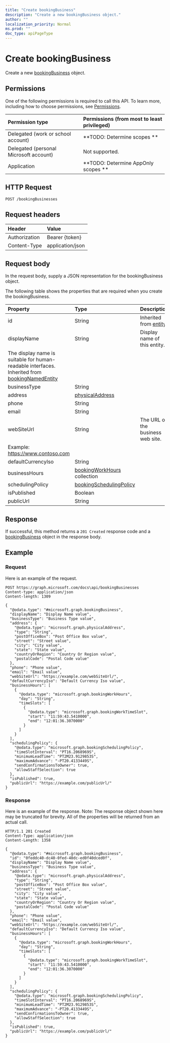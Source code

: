 ```yaml
---
title: "Create bookingBusiness"
description: "Create a new bookingBusiness object."
author: ""
localization_priority: Normal
ms.prod: ""
doc_type: apiPageType
---
```


# Create bookingBusiness

Create a new [bookingBusiness](../resources/bookingbusiness.md) object.

## Permissions
One of the following permissions is required to call this API. To learn more, including how to choose permissions, see [Permissions](/concepts/permissions-reference.md).

|Permission type|Permissions (from most to least privileged)|
|:---|:---|
|Delegated (work or school account)|**TODO: Determine scopes **|
|Delegated (personal Microsoft account)|Not supported.|
|Application|**TODO: Determine AppOnly scopes **|

## HTTP Request
<!-- {
  "blockType": "ignored"
}
-->
``` http
POST /bookingBusinesses
```

## Request headers
|Header|Value|
|:---|:---|
|Authorization|Bearer {token}|
|Content-Type|application/json|

## Request body
In the request body, supply a JSON representation for the bookingBusiness object.

The following table shows the properties that are required when you create the bookingBusiness.

|Property|Type|Description|
|:---|:---|:---|
|id|String| Inherited from [entity](../resources/entity.md)|
|displayName|String|Display name of this entity.
The display name is suitable for human-readable interfaces. Inherited from [bookingNamedEntity](../resources/bookingNamedEntity.md)|
|businessType|String||
|address|[physicalAddress](../resources/physicalAddress.md)||
|phone|String||
|email|String||
|webSiteUrl|String|The URL of the business web site.
Example: https://www.contoso.com|
|defaultCurrencyIso|String||
|businessHours|[bookingWorkHours](../resources/bookingWorkHours.md) collection||
|schedulingPolicy|[bookingSchedulingPolicy](../resources/bookingSchedulingPolicy.md)||
|isPublished|Boolean||
|publicUrl|String||



## Response
If successful, this method returns a `201 Created` response code and a [bookingBusiness](../resources/bookingbusiness.md) object in the response body.

## Example

### Request
Here is an example of the request.
<!-- {
  "blockType": "request",
  "name": "create_bookingbusiness_from_bookingbusinesses"
}
-->
``` http
POST https://graph.microsoft.com/docs\api/bookingBusinesses
Content-type: application/json
Content-length: 1309

{
  "@odata.type": "#microsoft.graph.bookingBusiness",
  "displayName": "Display Name value",
  "businessType": "Business Type value",
  "address": {
    "@odata.type": "microsoft.graph.physicalAddress",
    "type": "String",
    "postOfficeBox": "Post Office Box value",
    "street": "Street value",
    "city": "City value",
    "state": "State value",
    "countryOrRegion": "Country Or Region value",
    "postalCode": "Postal Code value"
  },
  "phone": "Phone value",
  "email": "Email value",
  "webSiteUrl": "https://example.com/webSiteUrl/",
  "defaultCurrencyIso": "Default Currency Iso value",
  "businessHours": [
    {
      "@odata.type": "microsoft.graph.bookingWorkHours",
      "day": "String",
      "timeSlots": [
        {
          "@odata.type": "microsoft.graph.bookingWorkTimeSlot",
          "start": "11:59:43.5410000",
          "end": "12:01:36.3070000"
        }
      ]
    }
  ],
  "schedulingPolicy": {
    "@odata.type": "microsoft.graph.bookingSchedulingPolicy",
    "timeSlotInterval": "PT16.2068969S",
    "minimumLeadTime": "PT2M23.9129853S",
    "maximumAdvance": "-PT20.4133449S",
    "sendConfirmationsToOwner": true,
    "allowStaffSelection": true
  },
  "isPublished": true,
  "publicUrl": "https://example.com/publicUrl/"
}
```

### Response
Here is an example of the response. Note: The response object shown here may be truncated for brevity. All of the properties will be returned from an actual call.
<!-- {
  "blockType": "response",
  "truncated": true,
  "@odata.type": "microsoft.graph.bookingbusiness"
}
-->
``` http
HTTP/1.1 201 Created
Content-Type: application/json
Content-Length: 1358

{
  "@odata.type": "#microsoft.graph.bookingBusiness",
  "id": "0feddc40-dc40-0fed-40dc-ed0f40dced0f",
  "displayName": "Display Name value",
  "businessType": "Business Type value",
  "address": {
    "@odata.type": "microsoft.graph.physicalAddress",
    "type": "String",
    "postOfficeBox": "Post Office Box value",
    "street": "Street value",
    "city": "City value",
    "state": "State value",
    "countryOrRegion": "Country Or Region value",
    "postalCode": "Postal Code value"
  },
  "phone": "Phone value",
  "email": "Email value",
  "webSiteUrl": "https://example.com/webSiteUrl/",
  "defaultCurrencyIso": "Default Currency Iso value",
  "businessHours": [
    {
      "@odata.type": "microsoft.graph.bookingWorkHours",
      "day": "String",
      "timeSlots": [
        {
          "@odata.type": "microsoft.graph.bookingWorkTimeSlot",
          "start": "11:59:43.5410000",
          "end": "12:01:36.3070000"
        }
      ]
    }
  ],
  "schedulingPolicy": {
    "@odata.type": "microsoft.graph.bookingSchedulingPolicy",
    "timeSlotInterval": "PT16.2068969S",
    "minimumLeadTime": "PT2M23.9129853S",
    "maximumAdvance": "-PT20.4133449S",
    "sendConfirmationsToOwner": true,
    "allowStaffSelection": true
  },
  "isPublished": true,
  "publicUrl": "https://example.com/publicUrl/"
}
```

